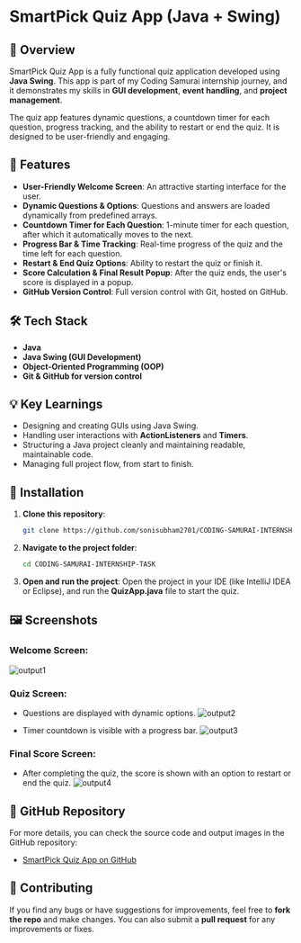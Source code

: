 # SmartPick Quiz App (Java + Swing)

## 🚀 Overview

SmartPick Quiz App is a fully functional quiz application developed using **Java Swing**. This app is part of my Coding Samurai internship journey, and it demonstrates my skills in **GUI development**, **event handling**, and **project management**.

The quiz app features dynamic questions, a countdown timer for each question, progress tracking, and the ability to restart or end the quiz. It is designed to be user-friendly and engaging.

## 🎯 Features

- **User-Friendly Welcome Screen**: An attractive starting interface for the user.
- **Dynamic Questions & Options**: Questions and answers are loaded dynamically from predefined arrays.
- **Countdown Timer for Each Question**: 1-minute timer for each question, after which it automatically moves to the next.
- **Progress Bar & Time Tracking**: Real-time progress of the quiz and the time left for each question.
- **Restart & End Quiz Options**: Ability to restart the quiz or finish it.
- **Score Calculation & Final Result Popup**: After the quiz ends, the user's score is displayed in a popup.
- **GitHub Version Control**: Full version control with Git, hosted on GitHub.

## 🛠️ Tech Stack

- **Java**
- **Java Swing (GUI Development)**
- **Object-Oriented Programming (OOP)**
- **Git & GitHub for version control**

## 💡 Key Learnings

- Designing and creating GUIs using Java Swing.
- Handling user interactions with **ActionListeners** and **Timers**.
- Structuring a Java project cleanly and maintaining readable, maintainable code.
- Managing full project flow, from start to finish.

## 🔗 Installation

1. **Clone this repository**:
   ```bash
   git clone https://github.com/sonisubham2701/CODING-SAMURAI-INTERNSHIP-TASK.git
   ```

2. **Navigate to the project folder**:
   ```bash
   cd CODING-SAMURAI-INTERNSHIP-TASK
   ```

3. **Open and run the project**:
   Open the project in your IDE (like IntelliJ IDEA or Eclipse), and run the **QuizApp.java** file to start the quiz.

## 🖼️ Screenshots

### Welcome Screen:
![output1](https://github.com/user-attachments/assets/e75411dd-8b85-4b1a-9023-9070f105ef8c)

### Quiz Screen:
- Questions are displayed with dynamic options.
![output2](https://github.com/user-attachments/assets/edc6e0bb-daed-4bac-8522-5652f76db291)

- Timer countdown is visible with a progress bar.
![output3](https://github.com/user-attachments/assets/6a4cb6bf-b443-4d79-ba13-6d154c76b898)

### Final Score Screen:
- After completing the quiz, the score is shown with an option to restart or end the quiz.
![output4](https://github.com/user-attachments/assets/7d9c16af-0fb1-4e24-82db-8d730e67485e)

## 🔗 GitHub Repository

For more details, you can check the source code and output images in the GitHub repository:
- [SmartPick Quiz App on GitHub](https://github.com/pritish9156/CODING-SAMURAI-INTERNSHIP-TASK)

## 🤝 Contributing

If you find any bugs or have suggestions for improvements, feel free to **fork the repo** and make changes. You can also submit a **pull request** for any improvements or fixes.
